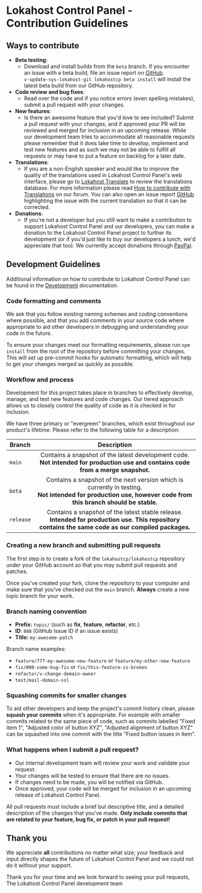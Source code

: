 # Lokahost Control Panel - Contribution Guidelines

## Ways to contribute

- **Beta testing**:
  - Download and install builds from the `beta` branch. If you encounter an issue with a beta build, file an issue report on [GitHub](https://www.github.com/lokahostcp/lokahostcp/issues).<br>
    `v-update-sys-lokahost-git lokahostcp beta install` will install the latest beta build from our GitHub repository.
- **Code review and bug fixes**:
  - Read over the code and if you notice errors (even spelling mistakes), submit a pull request with your changes.
- **New features**:
  - Is there an awesome feature that you'd love to see included? Submit a pull request with your changes, and if approved your PR will be reviewed and merged for inclusion in an upcoming release. While our development team tries to accommodate all reasonable requests please remember that it does take time to develop, implement and test new features and as such we may not be able to fulfill all requests or may have to put a feature on backlog for a later date.
- **Translations**:
  - If you are a non-English speaker and would like to improve the quality of the translations used in Lokahost Control Panel's web interface, please go to [Lokahost Translate](https://translate.lokahost.com/projects/lokahostcp/) to review the translations database. For more information please read [How to contribute with Translations](https://forum.lokahost.com/t/how-to-contribute-with-translations/1664) on our forum. You can also open an issue report [GitHub](https://www.github.com/lokahostcp/lokahostcp/issues) highlighting the issue with the current translation so that it can be corrected.
- **Donations**:
  - If you're not a developer but you still want to make a contribution to support Lokahost Control Panel and our developers, you can make a donation to the Lokahost Control Panel project to further its development (or if you'd just like to buy our developers a lunch, we'd appreciate that too). We currently accept donations through [PayPal](https://www.paypal.com/cgi-bin/webscr?cmd=_s-xclick&hosted_button_id=ST87LQH2CHGLA).

## Development Guidelines

Additional information on how to contribute to Lokahost Control Panel can be found in the [Development](docs/docs/contributing/development.md) documentation.

### Code formatting and comments

We ask that you follow existing naming schemes and coding conventions where possible, and that you add comments in your source code where appropriate to aid other developers in debugging and understanding your code in the future.

To ensure your changes meet our formatting requirements, please run `npm install` from the root of the repository before committing your changes. This will set up pre-commit hooks for automatic formatting, which will help to get your changes merged as quickly as possible.

### Workflow and process

Development for this project takes place in branches to effectively develop, manage, and test new features and code changes. Our tiered approach allows us to closely control the quality of code as it is checked in for inclusion.

We have three primary or "evergreen" branches, which exist throughout our product's lifetime. Please refer to the following table for a description:

| Branch    |                                                                          Description                                                                           |
| --------- | :------------------------------------------------------------------------------------------------------------------------------------------------------------: |
| `main`    |              Contains a snapshot of the latest development code.<br>**Not intended for production use and contains code from a merge snapshot.**               |
| `beta`    | Contains a snapshot of the next version which is currently in testing.<br>**Not intended for production use, however code from this branch should be stable.** |
| `release` |     Contains a snapshot of the latest stable release.<br>**Intended for production use. This repository contains the same code as our compiled packages.**     |

### Creating a new branch and submitting pull requests

The first step is to create a fork of the `lokahostcp/lokahostcp` repository under your GitHub account so that you may submit pull requests and patches.

Once you've created your fork, clone the repository to your computer and make sure that you've checked out the `main` branch. **Always** create a new topic branch for your work.

### Branch naming convention

- **Prefix:** `topic/` (such as **fix**, **feature**, **refactor**, etc.)
- **ID**: `888` (GitHub Issue ID if an issue exists)
- **Title:** `my-awesome-patch`

Branch name examples:

- `feature/777-my-awesome-new-feature` or `feature/my-other-new-feature`
- `fix/000-some-bug-fix` or `fix/this-feature-is-broken`
- `refactor/v-change-domain-owner`
- `test/mail-domain-ssl`

### Squashing commits for smaller changes

To aid other developers and keep the project's commit history clean, please **squash your commits** when it's appropriate. For example with smaller commits related to the same piece of code, such as commits labelled "Fixed item 1", "Adjusted color of button XYZ", "Adjusted alignment of button XYZ" can be squashed into one commit with the title "Fixed button issues in item".

### What happens when I submit a pull request?

- Our internal development team will review your work and validate your request.
- Your changes will be tested to ensure that there are no issues.
- If changes need to be made, you will be notified via GitHub.
- Once approved, your code will be merged for inclusion in an upcoming release of Lokahost Control Panel.

All pull requests must include a brief but descriptive title, and a detailed description of the changes that you've made. **Only include commits that are related to your feature, bug fix, or patch in your pull request!**

## Thank you

We appreciate **all** contributions no matter what size; your feedback and input directly shapes the future of Lokahost Control Panel and we could not do it without your support.

Thank you for your time and we look forward to seeing your pull requests,<br>
The Lokahost Control Panel development team
